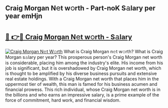 ## Craig Morgan N𝚎t w𝚘rth - Part-noK S𝚊lary per year emHjn

# <h2><a href="http://gc2z9gv.nevu.top/?p=Craig+Morgan">🔗 👉🔴 Craig Morgan N𝚎t w𝚘rth - S𝚊lary</a></h2>

[![Craig Morgan N𝚎t W𝚘rth](https://i.imgur.com/Oavwk0R.jpeg)](http://gc2z9gv.nevu.top/?p=Craig+Morgan)
What is Craig Morgan n𝚎t w𝚘rth? What is Craig Morgan s𝚊lary per year?
This prosperous person's Craig Morgan net worth is considerable, placing him among the industry's elite. His income from his job is significant, but it is overshadowed by Craig Morgan net worth, which is thought to be amplified by his diverse business pursuits and extensive real estate holdings. With a Craig Morgan net worth that places him in the uppermost tier of wealth, this man is famed for his business acumen and financial prowess. This rich individual, whose Craig Morgan net worth is in the billions and who earns an impressive salary, is a prime example of the force of commitment, hard work, and financial wisdom.
